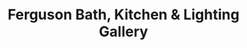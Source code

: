 ---
title: "Ferguson Bath, Kitchen & Lighting Gallery"
url: /mooresville/ferguson-bath-kitchen-and-lighting-gallery/
shop: bathroom
---